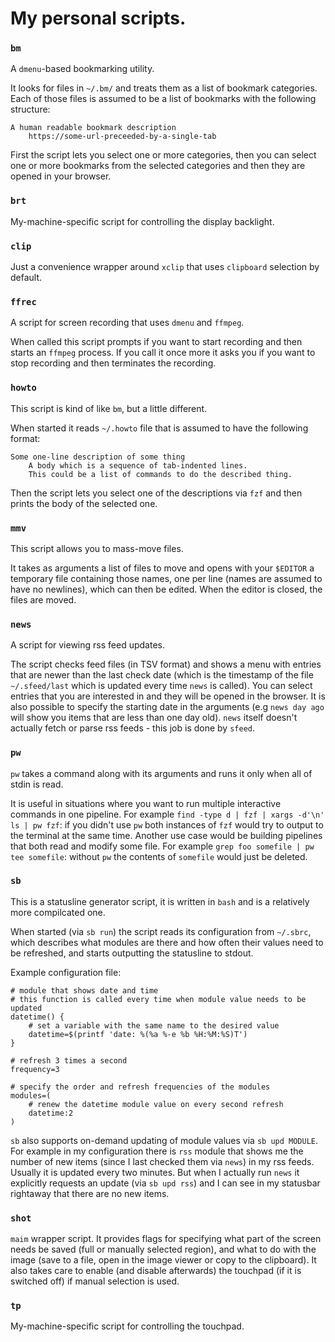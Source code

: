 # My personal scripts.

### `bm`
A `dmenu`-based bookmarking utility.

It looks for files in `~/.bm/` and treats them as a list of bookmark categories.
Each of those files is assumed to be a list of bookmarks with the following structure:
```
A human readable bookmark description
	https://some-url-preceeded-by-a-single-tab
```

First the script lets you select one or more categories, then you can select one or more
bookmarks from the selected categories and then they are opened in your browser.

### `brt`
My-machine-specific script for controlling the display backlight.

### `clip`
Just a convenience wrapper around `xclip` that uses `clipboard` selection by default.

### `ffrec`
A script for screen recording that uses `dmenu` and `ffmpeg`.

When called this script prompts if you want to start recording
and then starts an `ffmpeg` process.
If you call it once more it asks you if you want to stop recording
and then terminates the recording.

### `howto`
This script is kind of like `bm`, but a little different.

When started it reads `~/.howto` file that is assumed to have
the following format:
```
Some one-line description of some thing
	A body which is a sequence of tab-indented lines.
	This could be a list of commands to do the described thing.
```
Then the script lets you select one of the descriptions via `fzf` and
then prints the body of the selected one.

### `mmv`
This script allows you to mass-move files.

It takes as arguments a list of files to move and opens with your `$EDITOR`
a temporary file containing those names, one per line (names are assumed to
have no newlines), which can then be edited. When the editor is closed, the files are moved.

### `news`
A script for viewing rss feed updates.

The script checks feed files (in TSV format) and shows a menu with entries that are
newer than the last check date (which is the timestamp of the file
`~/.sfeed/last` which is updated every time `news` is called).
You can select entries that you are interested in and they will be opened in the browser.
It is also possible to specify the starting date in the arguments
(e.g `news day ago` will show you items that are less than one day old).
`news` itself doesn't actually fetch or parse rss feeds - this job is done by `sfeed`.

### `pw`
`pw` takes a command along with its arguments and runs it only when all of stdin is read.

It is useful in situations where you want to run multiple interactive commands in one pipeline.
For example `find -type d | fzf | xargs -d'\n' ls | pw fzf`: if you didn't use `pw` both
instances of `fzf` would try to output to the terminal at the same time.
Another use case would be building pipelines that both read and modify some file.
For example `grep foo somefile | pw tee somefile`: without `pw` the contents of `somefile`
would just be deleted.

### `sb`
This is a statusline generator script, it is written in `bash` and
is a relatively more compilcated one.

When started (via `sb run`) the script reads its configuration from `~/.sbrc`,
which describes what modules are there and how often their values need to
be refreshed, and starts outputting the statusline to stdout.

Example configuration file:
```
# module that shows date and time
# this function is called every time when module value needs to be updated
datetime() {
	# set a variable with the same name to the desired value
	datetime=$(printf 'date: %(%a %-e %b %H:%M:%S)T')
}

# refresh 3 times a second
frequency=3

# specify the order and refresh frequencies of the modules
modules=(
	# renew the datetime module value on every second refresh
	datetime:2
)
```

`sb` also supports on-demand updating of module values via `sb upd MODULE`.
For example in my configuration there is `rss` module that shows me the
number of new items (since I last checked them via `news`) in my rss feeds.
Usually it is updated every two minutes. But when I actually run `news` it explicitly
requests an update (via `sb upd rss`) and I can see in my statusbar rightaway
that there are no new items.

### `shot`
`maim` wrapper script. It provides flags for specifying what
part of the screen needs be saved (full or manually selected region),
and what to do with the image (save to a file, open in the image viewer or copy to the clipboard).
It also takes care to enable (and disable afterwards) the touchpad (if it is switched off)
if manual selection is used.

### `tp`
My-machine-specific script for controlling the touchpad.
